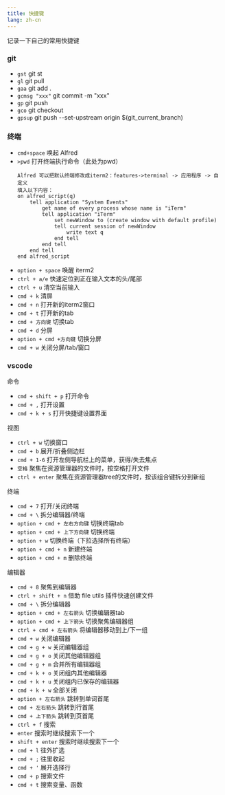 ```yaml
---
title: 快捷键
lang: zh-cn
---
```


记录一下自己的常用快捷键

### git
- ``gst`` git st
- ``gl`` git pull
- ``gaa`` git add .
- ``gcmsg "xxx"`` git commit -m "xxx"
- ``gp`` git push
- ``gco`` git checkout
- ``gpsup`` git push --set-upstream origin $(git_current_branch)

### 终端

- ``cmd+space`` 唤起 Alfred
- ``>pwd`` 打开终端执行命令（此处为pwd）
    ```
    Alfred 可以把默认终端修改成iterm2：features->terminal -> 应用程序 -> 自定义
    填入以下内容：
    on alfred_script(q)
        tell application "System Events"
            get name of every process whose name is "iTerm"
            tell application "iTerm"
                set newWindow to (create window with default profile)
                tell current session of newWindow
                    write text q
                end tell
            end tell
        end tell
    end alfred_script
    ```
- ``option + space`` 唤醒 iterm2
- ``ctrl + a/e`` 快速定位到正在输入文本的头/尾部
- ``ctrl + u`` 清空当前输入
- ``cmd + k`` 清屏
- ``cmd + n`` 打开新的iterm2窗口
- ``cmd + t`` 打开新的tab
- ``cmd + 方向键`` 切换tab
- ``cmd + d`` 分屏
- ``option + cmd +方向键`` 切换分屏
- ``cmd + w`` 关闭分屏/tab/窗口

### vscode

命令
- ``cmd + shift + p`` 打开命令
- ``cmd + ,`` 打开设置
- ``cmd + k + s`` 打开快捷键设置界面

视图
- ``ctrl + w`` 切换窗口
- ``cmd + b`` 展开/折叠侧边栏
- ``cmd + 1-6`` 打开左侧导航栏上的菜单，获得/失去焦点
- ``空格`` 聚焦在资源管理器的文件时，按空格打开文件
- ``ctrl + enter`` 聚焦在资源管理器tree的文件时，按该组合键拆分到新组

终端
- ``cmd + 7`` 打开/关闭终端
- ``cmd + \`` 拆分编辑器/终端
- ``option + cmd + 左右方向键`` 切换终端tab
- ``option + cmd + 上下方向键`` 切换终端
- ``option + w`` 切换终端（下拉选择所有终端）
- ``option + cmd + n`` 新建终端
- ``option + cmd + m`` 删除终端

编辑器

- ``cmd + 8`` 聚焦到编辑器
- ``ctrl + shift + n`` 借助 file utils 插件快速创建文件
- ``cmd + \`` 拆分编辑器
- ``option + cmd + 左右箭头`` 切换编辑器tab
- ``option + cmd + 上下箭头`` 切换聚焦编辑器组
- ``ctrl + cmd + 左右箭头`` 将编辑器移动到上/下一组
- ``cmd + w`` 关闭编辑器
- ``cmd + g + w`` 关闭编辑器组
- ``cmd + g + o`` 关闭其他编辑器组
- ``cmd + g + m`` 合并所有编辑器组
- ``cmd + k + o`` 关闭组内其他编辑器
- ``cmd + k + u`` 关闭组内已保存的编辑器
- ``cmd + k + w`` 全部关闭
- ``option + 左右箭头`` 跳转到单词首尾
- ``cmd + 左右箭头`` 跳转到行首尾
- ``cmd + 上下箭头`` 跳转到页首尾
- ``ctrl + f`` 搜索
- ``enter`` 搜索时继续搜索下一个
- ``shift + enter`` 搜索时继续搜索下一个
- ``cmd + l`` 往外扩选
- ``cmd + ;`` 往里收起
- ``cmd + '`` 展开选择行
- ``cmd + p`` 搜索文件
- ``cmd + t`` 搜索变量、函数
